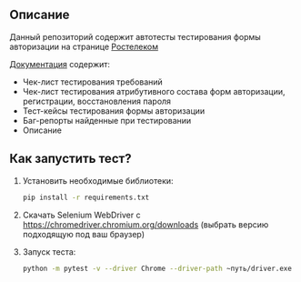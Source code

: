 Описание
--------
Данный репозиторий содержит автотесты тестирования формы авторизации на странице [Ростелеком](https://b2c.passport.rt.ru)

[Документация](https://docs.google.com/spreadsheets/d/1_y5dEBcIX9OW30eGUw-xQoXByDqCuTOWCVuwG2hnmmM/edit?usp=sharing) содержит:
* Чек-лист тестирования требований
* Чек-лист тестирования атрибутивного состава форм авторизации, регистрации, восстановления пароля
* Тест-кейсы тестирования формы авторизации
* Баг-репорты найденные при тестировании
* Описание

Как запустить тест?
----------------

1) Установить необходимые библиотеки:

    ```bash
    pip install -r requirements.txt
    ```

2) Скачать Selenium WebDriver с https://chromedriver.chromium.org/downloads (выбрать версию подходящую под ваш браузер)

3) Запуск теста:

    ```bash
    python -m pytest -v --driver Chrome --driver-path ~путь/driver.exe tests/rostelecom_tests.py
    ```
